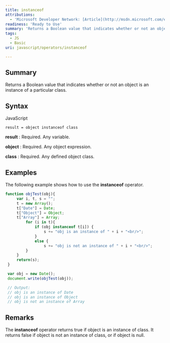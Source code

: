 ```yaml
---
title: instanceof
attributions:
  - 'Microsoft Developer Network: [Article](http://msdn.microsoft.com/en-us/library/ie/zh0zb36z(v=vs.94).aspx)'
readiness: 'Ready to Use'
summary: 'Returns a Boolean value that indicates whether or not an object is an instance of a particular class.'
tags:
  - JS
  - Basic
uri: javascript/operators/instanceof

---
```

## <span>Summary</span>

Returns a Boolean value that indicates whether or not an object is an instance of a particular class.

## <span>Syntax</span>

<span class="language">JavaScript</span>

    result = object instanceof class

**result**
:   Required. Any variable.

**object**
:   Required. Any object expression.

**class**
:   Required. Any defined object class.

## <span>Examples</span>

The following example shows how to use the **instanceof** operator.

``` js
function objTest(obj){
     var i, t, s = "";
     t = new Array();
     t["Date"] = Date;
     t["Object"] = Object;
     t["Array"] = Array;
         for (i in t){
             if (obj instanceof t[i]) {
                 s += "obj is an instance of " + i + "<br/>";
             }
             else {
                 s += "obj is not an instance of " + i + "<br/>";
         }
     }
     return(s);
 }

 var obj = new Date();
 document.write(objTest(obj));

 // Output:
 // obj is an instance of Date
 // obj is an instance of Object
 // obj is not an instance of Array
```

## <span>Remarks</span>

The **instanceof** operator returns true if object is an instance of class. It returns false if object is not an instance of class, or if object is null.

